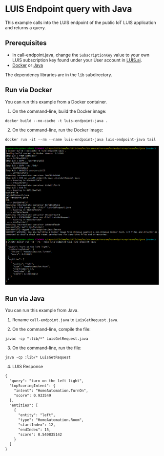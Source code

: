 # LUIS Endpoint query with Java

This example calls into the LUIS endpoint of the public IoT LUIS application and returns a query.

## Prerequisites
* In call-endpoint.java, change the `SubscriptionKey` value to your own LUIS subscription key found under your User account in [LUIS.ai](https://www.luis.ai).
* [Docker](https://www.docker.com/) or [Java](https://www.java.com/en/)

The dependency libraries are in the `lib` subdirectory.

## Run via Docker
You can run this example from a Docker container.

1. On the command-line, build the Docker image:

```
docker build --no-cache -t luis-endpoint-java .
```

2. On the command-line, run the Docker image:

```
docker run -it --rm --name luis-endpoint-java luis-endpoint-java tail
```

![Example of Docker commands and output](./command-line.png)

## Run via Java
You can run this example from Java.

1. Rename `call-endpoint.java` to `LuisGetRequest.java`.

2. On the command-line, compile the file:

```
javac -cp ":lib/*" LuisGetRequest.java
```

3. On the command-line, run the file:

```
java -cp :lib/* LuisGetRequest
```

4. LUIS Response

```
{
  "query": "turn on the left light",
  "topScoringIntent": {
    "intent": "HomeAutomation.TurnOn",
    "score": 0.933549
  },
  "entities": [
    {
      "entity": "left",
      "type": "HomeAutomation.Room",
      "startIndex": 12,
      "endIndex": 15,
      "score": 0.540835142
    }
  ]
}
```